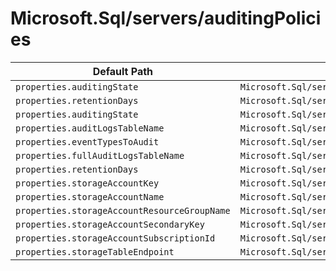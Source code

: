 # Microsoft.Sql/servers/auditingPolicies

| Default Path | Alias |
|---|---|
| `properties.auditingState` | `Microsoft.Sql/servers/auditingPolicies/auditingState` |
| `properties.retentionDays` | `Microsoft.Sql/servers/auditingPolicies/retentionDays` |
| `properties.auditingState` | `Microsoft.Sql/servers/auditingPolicies/default.auditingState` |
| `properties.auditLogsTableName` | `Microsoft.Sql/servers/auditingPolicies/default.auditLogsTableName` |
| `properties.eventTypesToAudit` | `Microsoft.Sql/servers/auditingPolicies/default.eventTypesToAudit` |
| `properties.fullAuditLogsTableName` | `Microsoft.Sql/servers/auditingPolicies/default.fullAuditLogsTableName` |
| `properties.retentionDays` | `Microsoft.Sql/servers/auditingPolicies/default.retentionDays` |
| `properties.storageAccountKey` | `Microsoft.Sql/servers/auditingPolicies/default.storageAccountKey` |
| `properties.storageAccountName` | `Microsoft.Sql/servers/auditingPolicies/default.storageAccountName` |
| `properties.storageAccountResourceGroupName` | `Microsoft.Sql/servers/auditingPolicies/default.storageAccountResourceGroupName` |
| `properties.storageAccountSecondaryKey` | `Microsoft.Sql/servers/auditingPolicies/default.storageAccountSecondaryKey` |
| `properties.storageAccountSubscriptionId` | `Microsoft.Sql/servers/auditingPolicies/default.storageAccountSubscriptionId` |
| `properties.storageTableEndpoint` | `Microsoft.Sql/servers/auditingPolicies/default.storageTableEndpoint` |

